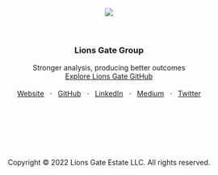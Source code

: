 <p align="center">
  <a href=#>
    <img src="https://user-images.githubusercontent.com/1711854/196593165-a036c267-3207-485e-96cd-df6388566c3f.png">
  </a>
  <br/>
  <br/>
  <br/>
</p>

<h3 align="center">Lions Gate Group</h3>

<p align="center">
  Stronger analysis, producing better outcomes
  <br/>
  <a href="https://github.com/lionsgategrp">Explore Lions Gate GitHub</a>
  <br/>
  <br/>
  <a href=#>Website</a>
  &nbsp; · &nbsp;
  <a href="https://github.com/lionsgategrp">GitHub</a>
  &nbsp; · &nbsp;
  <a href="https://www.linkedin.com/">LinkedIn</a>
  &nbsp; · &nbsp;
  <a href="https://medium.com/@guylepage3">Medium</a>
  &nbsp; · &nbsp;
  <a href="https://twitter.com/lionsgategrp">Twitter</a>
  <br/>
  <br/>
  <br/>
  <br/>
  <br/>
  <br/>
  <br/>
  <br/>
    Copyright © 2022 Lions Gate Estate LLC. All rights reserved.
  </p>
</p>


<br/>

